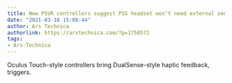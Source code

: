 ```yaml
---
title: New PSVR controllers suggest PS5 headset won’t need external sensors
date: "2021-03-18 15:08:44"
author: Ars Technica
authorlink: https://arstechnica.com/?p=1750572
tags:
- Ars-Technica
---
```

Oculus Touch-style controllers bring DualSense-style haptic feedback, triggers.